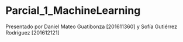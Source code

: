 # Parcial_1_MachineLearning
Presentado por Daniel Mateo Guatibonza [201611360] y Sofía Gutiérrez Rodríguez [201612121]
